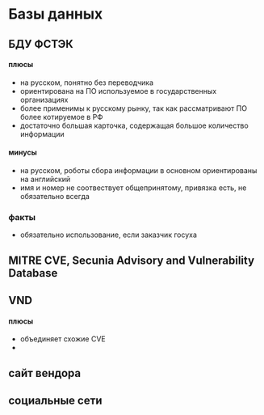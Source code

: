 # Базы данных
## БДУ ФСТЭК 
#### плюсы
* на русском, понятно без переводчика
* ориентирована на ПО используемое в государственных организациях
* более применимы к русскому рынку, так как рассматривают ПО более котируемое в РФ
* достаточно большая карточка, содержащая большое количество информации

#### минусы
* на русском, роботы сбора информации в основном ориентированы на английский
* имя и номер не соотвествует общепринятому, привязка есть, не обязательно всегда

### факты
* обязательно использование, если заказчик госуха



## MITRE CVE, Secunia Advisory and Vulnerability Database

## VND
#### плюсы 
* объединяет схожие CVE
* 

## сайт вендора
## социальные сети